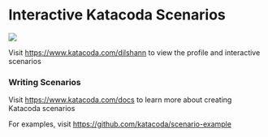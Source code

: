 # Interactive Katacoda Scenarios

[![](http://shields.katacoda.com/katacoda/dilshann/count.svg)](https://www.katacoda.com/dilshann "Get your profile on Katacoda.com")

Visit https://www.katacoda.com/dilshann to view the profile and interactive scenarios

### Writing Scenarios
Visit https://www.katacoda.com/docs to learn more about creating Katacoda scenarios

For examples, visit https://github.com/katacoda/scenario-example
